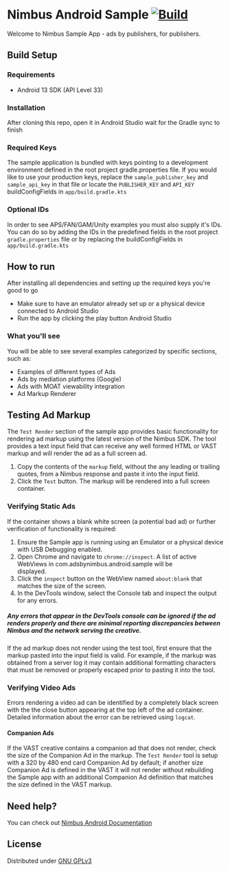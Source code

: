 # Nimbus Android Sample [![Build](https://github.com/timehop/nimbus-android-sample/actions/workflows/build.yml/badge.svg)](https://github.com/timehop/nimbus-android-sample/actions/workflows/build.yml)

Welcome to Nimbus Sample App - ads by publishers, for publishers.

## Build Setup

### Requirements

- Android 13 SDK (API Level 33)

### Installation

After cloning this repo, open it in Android Studio wait for the Gradle sync to finish

### Required Keys

The sample application is bundled with keys pointing to a development environment defined in the 
root project gradle.properties file. If you would like to use your production keys, replace the 
`sample_publisher_key` and `sample_api_key` in that file or locate the `PUBLISHER_KEY` and 
`API_KEY` buildConfigFields in `app/build.gradle.kts`

### Optional IDs

In order to see APS/FAN/GAM/Unity examples you must also supply it's IDs. You can do so by
adding the IDs in the predefined fields in the root project `gradle.properties` file or by replacing
the buildConfigFields in `app/build.gradle.kts`

## How to run

After installing all dependencies and setting up the required keys you're good to go

- Make sure to have an emulator already set up or a physical device connected to Android Studio
- Run the app by clicking the play button Android Studio

### What you'll see

You will be able to see several examples categorized by specific sections, such as:

- Examples of different types of Ads
- Ads by mediation platforms (Google)
- Ads with MOAT viewability integration
- Ad Markup Renderer

## Testing Ad Markup

The `Test Render` section of the sample app provides basic functionality for rendering ad markup using the latest 
version of the Nimbus SDK. The tool provides a text input field that can receive any well formed HTML or VAST markup
and will render the ad as a full screen ad. 

1. Copy the contents of the `markup` field, without the any leading or trailing quotes, from a Nimbus
   response and paste it into the input field.
2. Click the `Test` button. The markup will be rendered into a full screen container.

### Verifying Static Ads

If the container shows a blank white screen (a potential bad ad) or further verification of functionality is required:

1. Ensure the Sample app is running using an Emulator or a physical device with USB Debugging enabled.
2. Open Chrome and navigate to `chrome://inspect`. A list of active WebViews in com.adsbynimbus.android.sample will be  
displayed.
3. Click the `inspect` button on the WebView named `about:blank` that matches the size of the screen.
4. In the DevTools window, select the Console tab and inspect the output for any errors. 

##### Any errors that appear in the DevTools console can be ignored if the ad renders properly and there are minimal reporting discrepancies between Nimbus and the network serving the creative.
    
If the ad markup does not render using the test tool, first ensure that the markup pasted into the input field is valid. 
For example, if the markup was obtained from a server log it may contain additional formatting characters that must be 
removed or properly escaped prior to pasting it into the tool.

### Verifying Video Ads

Errors rendering a video ad can be identified by a completely black screen with the the close button appearing at the 
top left of the ad container. Detailed information about the error can be retrieved using `logcat`.

#### Companion Ads

If the VAST creative contains a companion ad that does not render, check the size of the Companion Ad in the markup.
The `Test Render` tool is setup with a 320 by 480 end card Companion Ad by default; if another size Companion Ad is 
defined in the VAST it will not render without rebuilding the Sample app with an additional Companion Ad definition
that matches the size defined in the VAST markup.

## Need help?

You can check out [Nimbus Android Documentation](https://docs.adsbynimbus.com/docs/sdk/android/integration)

## License

Distributed under [GNU GPLv3](https://choosealicense.com/licenses/gpl-3.0/)

